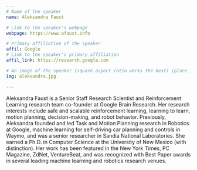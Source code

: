 ```yaml
---
# Name of the speaker
name: Aleksandra Faust

# Link to the speaker's webpage
webpage: https://www.afaust.info

# Primary affiliation of the speaker
affil: Google
# Link to the speaker's primary affiliation
affil_link: https://research.google.com

# An image of the speaker (square aspect ratio works the best) (place in the `assets/img/speakers` directory)
img: aleksandra.jpg

---
```


<!-- Whatever you write below will show up as the speaker's bio -->

Aleksandra Faust is a Senior Staff Research Scientist and Reinforcement Learning research team co-founder at Google Brain Research. Her research interests include safe and scalable reinforcement learning, learning to learn, motion planning, decision-making, and robot behavior. Previously, Aleksandra founded and led Task and Motion Planning research in Robotics at Google, machine learning for self-driving car planning and controls in Waymo, and was a senior researcher in Sandia National Laboratories. She earned a Ph.D. in Computer Science at the University of New Mexico (with distinction). Her work has been featured in the New York Times, PC Magazine, ZdNet, VentureBeat, and ​was recognized with Best Paper awards in several leading machine learning and robotics research venues. 

